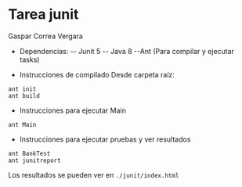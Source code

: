 # Tarea junit

Gaspar Correa Vergara

* Dependencias:
-- Junit 5
-- Java 8
--Ant (Para compilar y ejecutar tasks)

* Instrucciones de compilado
Desde carpeta raíz:
```
ant init
ant build
```

* Instrucciones para ejecutar Main
```
ant Main
```

* Instrucciones para ejecutar pruebas y ver resultados
```
ant BankTest
ant junitreport
```

Los resultados se pueden ver en `./junit/index.html`
